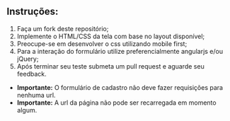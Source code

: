## Instruções:

1. Faça um fork deste repositório;
2. Implemente o HTML/CSS da tela com base no layout disponível;
3. Preocupe-se em desenvolver o css utilizando mobile first;
4. Para a interação do formulário utilize preferencialmente angularjs e/ou jQuery;
5. Após terminar seu teste submeta um pull request e aguarde seu feedback.

* **Importante:** O formulário de cadastro não deve fazer requisições para nenhuma url.
* **Importante:** A url da página não pode ser recarregada em momento algum.